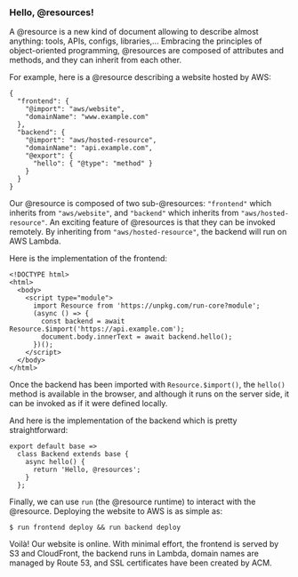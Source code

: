 ### Hello, @resources!

A @resource is a new kind of document allowing to describe almost anything: tools, APIs, configs, libraries,... Embracing the principles of object-oriented programming, @resources are composed of attributes and methods, and they can inherit from each other.

For example, here is a @resource describing a website hosted by AWS:

```
{
  "frontend": {
    "@import": "aws/website",
    "domainName": "www.example.com"
  },
  "backend": {
    "@import": "aws/hosted-resource",
    "domainName": "api.example.com",
    "@export": {
      "hello": { "@type": "method" }
    }
  }
}
```

Our @resource is composed of two sub-@resources: `"frontend"` which inherits from `"aws/website"`, and `"backend"` which inherits from `"aws/hosted-resource"`. An exciting feature of @resources is that they can be invoked remotely. By inheriting from `"aws/hosted-resource"`, the backend will run on AWS Lambda.

Here is the implementation of the frontend:

```
<!DOCTYPE html>
<html>
  <body>
    <script type="module">
      import Resource from 'https://unpkg.com/run-core?module';
      (async () => {
        const backend = await Resource.$import('https://api.example.com');
        document.body.innerText = await backend.hello();
      })();
    </script>
  </body>
</html>
```

Once the backend has been imported with `Resource.$import()`, the `hello()` method is available in the browser, and although it runs on the server side, it can be invoked as if it were defined locally.

And here is the implementation of the backend which is pretty straightforward:

```
export default base =>
  class Backend extends base {
    async hello() {
      return 'Hello, @resources';
    }
  };
```

Finally, we can use `run` (the @resource runtime) to interact with the @resource. Deploying the website to AWS is as simple as:

```
$ run frontend deploy && run backend deploy
```

Voilà! Our website is online. With minimal effort, the frontend is served by S3 and CloudFront, the backend runs in Lambda, domain names are managed by Route 53, and SSL certificates have been created by ACM.
